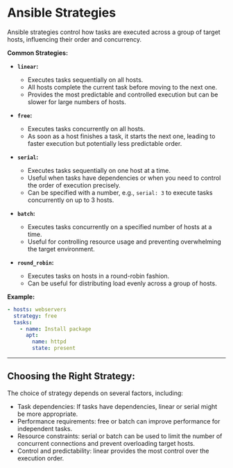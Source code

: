 # Ansible Strategies

Ansible strategies control how tasks are executed across a group of target hosts, influencing their order and concurrency.

**Common Strategies:**

* **`linear`:** 
    * Executes tasks sequentially on all hosts. 
    * All hosts complete the current task before moving to the next one.
    * Provides the most predictable and controlled execution but can be slower for large numbers of hosts.

* **`free`:** 
    * Executes tasks concurrently on all hosts. 
    * As soon as a host finishes a task, it starts the next one, leading to faster execution but potentially less predictable order.

* **`serial`:** 
    * Executes tasks sequentially on one host at a time. 
    * Useful when tasks have dependencies or when you need to control the order of execution precisely.
    * Can be specified with a number, e.g., `serial: 3` to execute tasks concurrently on up to 3 hosts.

* **`batch`:** 
    * Executes tasks concurrently on a specified number of hosts at a time. 
    * Useful for controlling resource usage and preventing overwhelming the target environment.

* **`round_robin`:** 
    * Executes tasks on hosts in a round-robin fashion. 
    * Can be useful for distributing load evenly across a group of hosts.

**Example:**

```yaml
- hosts: webservers
  strategy: free 
  tasks:
    - name: Install package
      apt: 
        name: httpd
        state: present
```
---

## Choosing the Right Strategy:

The choice of strategy depends on several factors, including:

- Task dependencies: If tasks have dependencies, linear or serial might be more appropriate.
- Performance requirements: free or batch can improve performance for independent tasks.
- Resource constraints: serial or batch can be used to limit the number of concurrent connections and prevent overloading target hosts.
- Control and predictability: linear provides the most control over the execution order.
